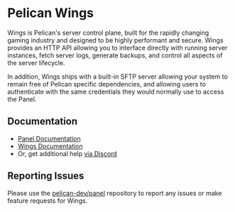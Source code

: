 # Pelican Wings

Wings is Pelican's server control plane, built for the rapidly changing gaming industry and designed to be
highly performant and secure. Wings provides an HTTP API allowing you to interface directly with running server
instances, fetch server logs, generate backups, and control all aspects of the server lifecycle.

In addition, Wings ships with a built-in SFTP server allowing your system to remain free of Pelican specific
dependencies, and allowing users to authenticate with the same credentials they would normally use to access the Panel.

## Documentation

* [Panel Documentation](https://docs.pelican.dev/panel/1.0/getting_started.html)
* [Wings Documentation](https://docs.pelican.dev/wings/1.0/installing.html)
* Or, get additional help [via Discord](https://discord.gg/pelican-panel)

## Reporting Issues

Please use the [pelican-dev/panel](https://github.com/pelican-dev/panel) repository to report any issues or make
feature requests for Wings.
